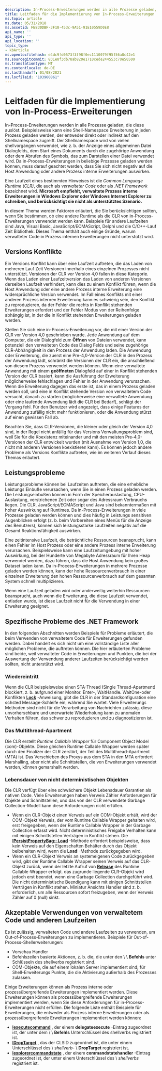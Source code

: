 ```yaml
---
description: In-Process-Erweiterungen werden in alle Prozesse geladen, die diese auslöst.
title: Leitfaden für die Implementierung von In-Process-Erweiterungen
ms.topic: article
ms.date: 05/31/2018
ms.assetid: FE830DBF-3F18-453c-9A51-91E10559D0E8
api_name: ''
api_type: ''
api_location: ''
topic_type:
- kbArticle
ms.openlocfilehash: e4dc9fd0573f3f98f0ec1110079f95f56a8c42e1
ms.sourcegitcommit: 831e8f3db78ab820e1710cede244553c70e50500
ms.translationtype: MT
ms.contentlocale: de-DE
ms.lasthandoff: 01/08/2021
ms.locfileid: "103960861"
---
```

# <a name="guidance-for-implementing-in-process-extensions"></a>Leitfaden für die Implementierung von In-Process-Erweiterungen

In-Process-Erweiterungen werden in alle Prozesse geladen, die diese auslöst. Beispielsweise kann eine Shell-Namespace Erweiterung in jeden Prozess geladen werden, der entweder direkt oder indirekt auf den Shellnamespace zugreift. Der Shellnamespace wird von vielen shellvorgängen verwendet, wie z. b. der Anzeige eines allgemeinen Datei Dialogfelds, dem Start eines Dokuments durch die zugehörige Anwendung oder dem Abrufen des Symbols, das zum Darstellen einer Datei verwendet wird. Da in-Process-Erweiterungen in beliebige Prozesse geladen werden können, muss darauf geachtet werden, dass Sie sich nicht negativ auf die Host Anwendung oder andere Prozess interne Erweiterungen auswirken.

Eine Laufzeit eines bestimmten Hinweises ist die *Common Language Runtime (CLR)*, die auch als *verwalteter Code* oder als *.NET Framework* bezeichnet wird. **Microsoft empfiehlt, verwaltete Prozess interne Erweiterungen in Windows Explorer oder Windows Internet Explorer zu schreiben, und berücksichtigt sie nicht als unterstütztes Szenario.**

In diesem Thema werden Faktoren erläutert, die Sie berücksichtigen sollten, wenn Sie bestimmen, ob eine andere Runtime als die CLR von in-Process-Erweiterungen verwendet werden kann. Beispiele für andere Laufzeiten sind Java, Visual Basic, JavaScript/ECMAScript, Delphi und die C/C++-Lauf Zeit Bibliothek. Dieses Thema enthält auch einige Gründe, warum verwalteter Code in Prozess internen Erweiterungen nicht unterstützt wird.

## <a name="version-conflicts"></a>Versions Konflikte

Ein Versions Konflikt kann über eine Laufzeit auftreten, die das Laden von mehreren Lauf Zeit Versionen innerhalb eines einzelnen Prozesses nicht unterstützt. Versionen der CLR vor Version 4,0 fallen in diese Kategorie. Wenn das Laden einer Laufzeitversion das Laden von anderen Versionen derselben Laufzeit verhindert, kann dies zu einem Konflikt führen, wenn die Host Anwendung oder eine andere Prozess interne Erweiterung eine widersprüchliche Version verwendet. Im Fall eines Konflikts mit einer anderen Prozess internen Erweiterung kann es schwierig sein, den Konflikt zu reproduzieren, da der Fehler die rechts in Konflikt stehenden Erweiterungen erfordert und der Fehler Modus von der Reihenfolge abhängig ist, in der die in Konflikt stehenden Erweiterungen geladen werden.

Stellen Sie sich eine in-Process-Erweiterung vor, die mit einer Version der CLR vor Version 4,0 geschrieben wurde. Jede Anwendung auf dem Computer, die ein Dialogfeld zum **Öffnen** von Dateien verwendet, kann potenziell den verwalteten Code des Dialog Felds und seine zugehörige CLR-Abhängigkeit in den Prozess der Anwendung laden. Die Anwendung oder Erweiterung, die zuerst eine Pre-4,0-Version der CLR in den Prozess der Anwendung lädt, schränkt die Versionen der CLR ein, die anschließend von diesem Prozess verwendet werden können. Wenn eine verwaltete Anwendung mit einem **geöffneten** Dialogfeld auf einer in Konflikt stehenden Version der CLR basiert, kann die Ausführung der Erweiterung möglicherweise fehlschlagen und Fehler in der Anwendung verursachen. Wenn die Erweiterung dagegen das erste ist, das in einem Prozess geladen werden soll, und eine in Konflikt stehende Version von verwaltetem Code versucht, danach zu starten (möglicherweise eine verwaltete Anwendung oder eine laufende Anwendung lädt die CLR bei Bedarf), schlägt der Vorgang fehl. Für den Benutzer wird angezeigt, dass einige Features der Anwendung zufällig nicht mehr funktionieren, oder die Anwendung stürzt auf einen gewissen Fall ab.

Beachten Sie, dass CLR-Versionen, die kleiner oder gleich der Version 4,0 sind, in der Regel nicht anfällig für das Versions Verwaltungsproblem sind, weil Sie für die Koexistenz miteinander und mit den meisten Pre-4,0-Versionen der CLR entwickelt wurden (mit Ausnahme von Version 1,0, die nicht mit anderen Versionen koexistieren kann). Es können jedoch andere Probleme als Versions Konflikte auftreten, wie im weiteren Verlauf dieses Themas erläutert.

## <a name="performance-issues"></a>Leistungsprobleme

Leistungsprobleme können bei Laufzeiten auftreten, die eine erhebliche Leistungs Einbuße verursachen, wenn Sie in einen Prozess geladen werden. Die Leistungseinbußen können in Form der Speicherauslastung, CPU-Auslastung, verstrichenen Zeit oder sogar des Adressraum Verbrauchs liegen. Die CLR, JavaScript/ECMAScript und Java sind bekanntermaßen mit hoher Auswirkung auf Runtimes. Da in-Process-Erweiterungen in viele Prozesse geladen werden können und dies häufig in Leistungs sensitiven Augenblicken erfolgt (z. b. beim Vorbereiten eines Menüs für die Anzeige des Benutzers), können sich leistungsstarke Laufzeiten negativ auf die Gesamt Reaktionsfähigkeit auswirken.

Eine zeitintensive Laufzeit, die beträchtliche Ressourcen beansprucht, kann einen Fehler im Host Prozess oder eine andere Prozess interne Erweiterung verursachen. Beispielsweise kann eine Laufzeitumgebung mit hoher Auswirkung, bei der Hunderte von Megabyte Adressraum für Ihren Heap verwendet werden, dazu führen, dass die Host Anwendung kein großes Dataset laden kann. Da in-Process-Erweiterungen in mehrere Prozesse geladen werden können, kann der hohe Ressourcenverbrauch in einer einzelnen Erweiterung den hohen Ressourcenverbrauch auf dem gesamten System schnell multiplizieren.

Wenn eine Laufzeit geladen wird oder anderweitig weiterhin Ressourcen beansprucht, auch wenn die Erweiterung, die diese Laufzeit verwendet, entladen wurde, ist diese Laufzeit nicht für die Verwendung in einer Erweiterung geeignet.

## <a name="issues-specific-to-the-net-framework"></a>Spezifische Probleme des .NET Framework

In den folgenden Abschnitten werden Beispiele für Probleme erläutert, die beim Verwenden von verwaltetem Code für Erweiterungen gefunden werden. Dabei handelt es sich nicht um eine vollständige Liste aller möglichen Probleme, die auftreten können. Die hier erläuterten Probleme sind beide, weil verwalteter Code in Erweiterungen und Punkten, die bei der Auswertung der Verwendung anderer Laufzeiten berücksichtigt werden sollten, nicht unterstützt wird.

### <a name="re-entrancy"></a>Wiedereintritt

Wenn die CLR beispielsweise einen STA-Thread (Single Thread-Apartment) blockiert, z. b. aufgrund einer Monitor. Enter-, WaitHandle. WaitOne-oder Konflikten [**Lock**](https://msdn.microsoft.com/library/c5kehkcz(v=VS.71).aspx) -Anweisung, gibt die CLR in der Standardkonfiguration eine schsted Message-Schleife ein, während Sie wartet. Viele Erweiterungs Methoden sind nicht für die Verarbeitung von Nachrichten zulässig. diese unvorhersehbare und unerwartete Wiederholung kann zu anomalen Verhalten führen, das schwer zu reproduzieren und zu diagnostizieren ist.

### <a name="the-multithreaded-apartment"></a>Das Multithread-Apartment

Die CLR erstellt *Runtime Callable Wrapper* für Component Object Model (com)-Objekte. Diese gleichen Runtime Callable Wrapper werden später durch den Finalizer der CLR zerstört, der Teil des Multithread-Apartment (MTA) ist. Das Verschieben des Proxys aus dem STA in den MTA erfordert Marshalling, aber nicht alle Schnittstellen, die von Erweiterungen verwendet werden, können gemarshallt werden.

### <a name="non-deterministic-object-lifetimes"></a>Lebensdauer von nicht deterministischen Objekten

Die CLR verfügt über eine schwächere Objekt Lebensdauer Garantien als nativen Code. Viele Erweiterungen haben Verweis Zähler Anforderungen für Objekte und Schnittstellen, und das von der CLR verwendete Garbage Collection-Modell kann diese Anforderungen nicht erfüllen.

-   Wenn ein CLR-Objekt einen Verweis auf ein COM-Objekt erhält, wird der COM-Objekt Verweis, der vom Runtime Callable Wrapper gehalten wird, erst freigegeben, wenn der Runtime Callable Wrapper in der Garbage Collection erfasst wird. Nicht deterministisches Freigabe Verhalten kann mit einigen Schnittstellen Verträgen in Konflikt stehen. Die [**IPersistPropertyBag:: Load**](/previous-versions/windows/internet-explorer/ie-developer/platform-apis/aa768206(v=vs.85)) -Methode erfordert beispielsweise, dass kein Verweis auf den Eigenschaften Behälter durch das Objekt beibehalten wird, wenn die **Load** -Methode zurückgegeben wird.
-   Wenn ein CLR-Objekt Verweis an systemeigenen Code zurückgegeben wird, gibt der Runtime Callable Wrapper seinen Verweis auf das CLR-Objekt zurück, wenn der letzte Aufruf von [**Release**](/windows/win32/api/unknwn/nf-unknwn-iunknown-release) des Runtime Callable-Wrapper erfolgt. das zugrunde liegende CLR-Objekt wird jedoch erst beendet, wenn eine Garbage Collection durchgeführt wird. Die nicht deterministische Beendigung kann mit einigen Schnittstellen Verträgen in Konflikt stehen. Miniatur Ansichts Handler sind z. b. erforderlich, um alle Ressourcen sofort freizugeben, wenn der Verweis Zähler auf 0 (null) sinkt.

## <a name="acceptable-uses-of-managed-code-and-other-runtimes"></a>Akzeptable Verwendungen von verwaltetem Code und anderen Laufzeiten

Es ist zulässig, verwalteten Code und andere Laufzeiten zu verwenden, um Out-of-Process-Erweiterungen zu implementieren. Beispiele für Out-of-Process-Shellerweiterungen:

-   Vorschau Handler
-   Befehlszeilen basierte Aktionen, z. b. die, die unter den \\  \\ **Befehls** unter Schlüsseln des shellverbs registriert sind.
-   COM-Objekte, die auf einem lokalen Server implementiert sind, für Shell-Erweiterungs Punkte, die die Aktivierung außerhalb des Prozesses zulassen.

Einige Erweiterungen können als Prozess interne oder prozessübergreifende Erweiterungen implementiert werden. Diese Erweiterungen können als prozessübergreifende Erweiterungen implementiert werden, wenn Sie diese Anforderungen für in-Process-Erweiterungen nicht erfüllen. Die folgende Liste enthält Beispiele für Erweiterungen, die entweder als Prozess interne Erweiterungen oder als prozessübergreifende Erweiterungen implementiert werden können:

-   [**Iexecutecommand**](/windows/win32/api/shobjidl_core/nn-shobjidl_core-iexecutecommand) , der einem **delegateexecute** -Eintrag zugeordnet ist, der unter dem  \\  \\ **Befehls** Unterschlüssel des shellverbs registriert ist.
-   [**IDropTarget**](/windows/win32/api/oleidl/nn-oleidl-idroptarget) , das der CLSID zugeordnet ist, die unter einem Unterschlüssel des \\ *shellverb*- \\ **DropTarget** registriert ist.
-   [**Iexplorercommandstate**](/windows/win32/api/shobjidl_core/nn-shobjidl_core-iexplorercommandstate) , der einem **commandstatehandler** -Eintrag zugeordnet ist, der unter einem Unterschlüssel des  \\ *shellverbs* registriert ist.

 

 
